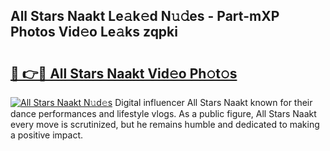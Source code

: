## All Stars Naakt Le𝚊k𝚎d N𝚞𝚍es - Part-mXP Photos Vid𝚎o Le𝚊ks zqpki

# <h2><a href="http://fb38km0.evod.top/?m=All+Stars+Naakt">🔗 👉🔴 All Stars Naakt Vid𝚎o Ph𝚘t𝚘s</a></h2>

[![All Stars Naakt N𝚞d𝚎s](https://i.imgur.com/8V9OHl7.gif)](http://fb38km0.evod.top/?m=All+Stars+Naakt)
Digital influencer All Stars Naakt known for their dance performances and lifestyle vlogs. As a public figure, All Stars Naakt every move is scrutinized, but he remains humble and dedicated to making a positive impact. 
